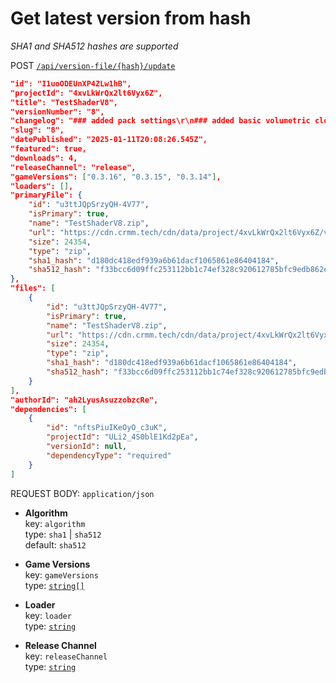 # Get latest version from hash
_SHA1 and SHA512 hashes are supported_

POST [`/api/version-file/{hash}/update`](/api/version-file/6d37f994f50697b36221bc7e84333783b2d14577/update)

```json
"id": "I1uoODEUnXP4ZLw1hB",
"projectId": "4xvLkWrQx2lt6Vyx6Z",
"title": "TestShaderV8",
"versionNumber": "8",
"changelog": "### added pack settings\r\n### added basic volumetric clouds",
"slug": "8",
"datePublished": "2025-01-11T20:08:26.545Z",
"featured": true,
"downloads": 4,
"releaseChannel": "release",
"gameVersions": ["0.3.16", "0.3.15", "0.3.14"],
"loaders": [],
"primaryFile": {
    "id": "u3ttJQpSrzyQH-4V77",
    "isPrimary": true,
    "name": "TestShaderV8.zip",
    "url": "https://cdn.crmm.tech/cdn/data/project/4xvLkWrQx2lt6Vyx6Z/version/I1uoODEUnXP4ZLw1hB/TestShaderV8.zip",
    "size": 24354,
    "type": "zip",
    "sha1_hash": "d180dc418edf939a6b61dacf1065861e86404184",
    "sha512_hash": "f33bcc6d09ffc253112bb1c74ef328c920612785bfc9edb862ec533ffe7c4968bc3be11cc9af5d6d70ca15bd06b642896eed3ed8acbefe5fd48043f6c4d974ec"
},
"files": [
    {
        "id": "u3ttJQpSrzyQH-4V77",
        "isPrimary": true,
        "name": "TestShaderV8.zip",
        "url": "https://cdn.crmm.tech/cdn/data/project/4xvLkWrQx2lt6Vyx6Z/version/I1uoODEUnXP4ZLw1hB/TestShaderV8.zip",
        "size": 24354,
        "type": "zip",
        "sha1_hash": "d180dc418edf939a6b61dacf1065861e86404184",
        "sha512_hash": "f33bcc6d09ffc253112bb1c74ef328c920612785bfc9edb862ec533ffe7c4968bc3be11cc9af5d6d70ca15bd06b642896eed3ed8acbefe5fd48043f6c4d974ec"
    }
],
"authorId": "ah2LyusAsuzzobzcRe",
"dependencies": [
    {
        "id": "nftsPiuIKeOyO_c3uK",
        "projectId": "ULi2_4S0blE1Kd2pEa",
        "versionId": null,
        "dependencyType": "required"
    }
]
```

REQUEST BODY: `application/json`
- **Algorithm** \
    key: `algorithm` \
    type: `sha1` | `sha512` \
    default: `sha512`

- **Game Versions** \
    key: `gameVersions` \
    type: [`string[]`](/api/tags/game-versions)

- **Loader** \
    key: `loader` \
    type: [`string`](/api/tags/loaders)

- **Release Channel** \
    key: `releaseChannel` \
    type: [`string`](/packages/utils/src/types/index.ts#L91)